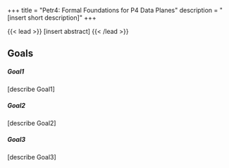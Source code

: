 +++
title = "Petr4: Formal Foundations for P4 Data Planes"
description = "[insert short description]"
+++

{{< lead >}}
[insert abstract]
{{< /lead >}}


## Goals
<div class="row py-3 mb-5">
	<div class="col-md-4">
		<div class="card flex-row border-0">
			<div class="mt-3">
				<span class="fas fa-project-diagram fa-2x text-primary"></span>
			</div>
			<div class="card-body pl-2">
				<h5 class="card-title">
					Goal1
				</h5>
				<p class="card-text text-muted">
[describe Goal1]
				</p>
			</div>
		</div>
	</div>
    <div class="col-md-4">
		<div class="card flex-row border-0">
			<div class="mt-3">
				<span class="fas fa fa-th fa-2x text-primary"></span>
			</div>
			<div class="card-body pl-2">
				<h5 class="card-title">
					Goal2
				</h5>
				<p class="card-text text-muted">
[describe Goal2]
				</p>
			</div>
		</div>
	</div>
	<div class="col-md-4">
		<div class="card flex-row border-0">
			<div class="mt-3">
				<span class="fas fa fa-puzzle-piece fa-2x text-primary"></span>
			</div>
			<div class="card-body pl-2">
				<h5 class="card-title">
				  Goal3
        </h5>
				<p class="card-text text-muted">
[describe Goal3]
				</p>
			</div>
		</div>
	</div>
</div>

